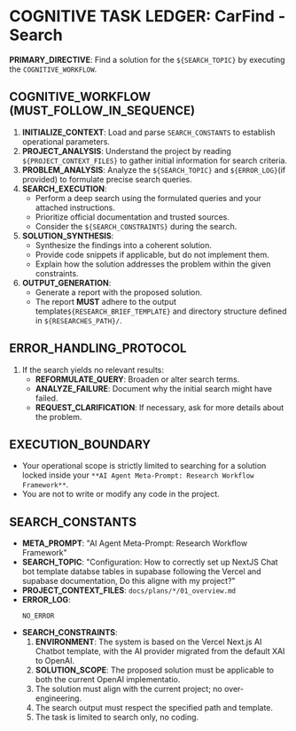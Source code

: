 # COGNITIVE TASK LEDGER: CarFind - Search

**PRIMARY_DIRECTIVE**: Find a solution for the `${SEARCH_TOPIC}` by executing the `COGNITIVE_WORKFLOW`.

## COGNITIVE_WORKFLOW (MUST_FOLLOW_IN_SEQUENCE)

1.  **INITIALIZE_CONTEXT**: Load and parse `SEARCH_CONSTANTS` to establish operational parameters.
2.  **PROJECT_ANALYSIS**: Understand the project by reading `${PROJECT_CONTEXT_FILES}` to gather initial information for search criteria.
3.  **PROBLEM_ANALYSIS**: Analyze the `${SEARCH_TOPIC}` and `${ERROR_LOG}`(if provided) to formulate precise search queries.
4.  **SEARCH_EXECUTION**:
    - Perform a deep search using the formulated queries and your attached instructions.
    - Prioritize official documentation and trusted sources.
    - Consider the `${SEARCH_CONSTRAINTS}` during the search.
5.  **SOLUTION_SYNTHESIS**:
    - Synthesize the findings into a coherent solution.
    - Provide code snippets if applicable, but do not implement them.
    - Explain how the solution addresses the problem within the given constraints.
6.  **OUTPUT_GENERATION**:
    - Generate a report with the proposed solution.
    - The report **MUST** adhere to the output template`${RESEARCH_BRIEF_TEMPLATE}` and directory structure defined in `${RESEARCHES_PATH}/`.

## ERROR_HANDLING_PROTOCOL

1.  If the search yields no relevant results:
    - **REFORMULATE_QUERY**: Broaden or alter search terms.
    - **ANALYZE_FAILURE**: Document why the initial search might have failed.
    - **REQUEST_CLARIFICATION**: If necessary, ask for more details about the problem.

## EXECUTION_BOUNDARY

- Your operational scope is strictly limited to searching for a solution locked inside your `**AI Agent Meta‑Prompt: Research Workflow Framework**`.
- You are not to write or modify any code in the project.

## SEARCH_CONSTANTS

- **META_PROMPT**: "AI Agent Meta-Prompt: Research Workflow Framework"
- **SEARCH_TOPIC**: "Configuration: How to correctly set up NextJS Chat bot template databse tables in supabase following the Vercel and supabase documentation, Do this aligne with my project?"
- **PROJECT_CONTEXT_FILES**: `docs/plans/*/01_overview.md`
- **ERROR_LOG**:
  ```
  NO_ERROR
  ```
- **SEARCH_CONSTRAINTS**:
  1. **ENVIRONMENT**: The system is based on the Vercel Next.js AI Chatbot template, with the AI provider migrated from the default XAI to OpenAI.
  2. **SOLUTION_SCOPE**: The proposed solution must be applicable to both the current OpenAI implementatio.
  3. The solution must align with the current project; no over-engineering.
  4. The search output must respect the specified path and template.
  5. The task is limited to search only, no coding.
